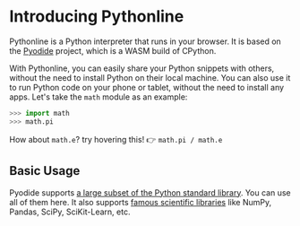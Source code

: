 # Introducing Pythonline

Pythonline is a Python interpreter that runs in your browser. It is based on the [Pyodide](https://github.com/pyodide/pyodide) project, which is a WASM build of CPython.

With Pythonline, you can easily share your Python snippets with others, without the need to install Python on their local machine. You can also use it to run Python code on your phone or tablet, without the need to install any apps. Let's take the `math` module as an example:

```python
>>> import math
>>> math.pi
```

How about `math.e`? try hovering this! 👉 `math.pi / math.e`

## Basic Usage

Pyodide supports [a large subset of the Python standard library](https://pyodide.org/en/stable/usage/wasm-constraints.html). You can use all of them here.
It also supports [famous scientific libraries](https://pyodide.org/en/stable/usage/packages-in-pyodide.html) like NumPy, Pandas, SciPy, SciKit-Learn, etc.
